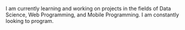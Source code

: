 I am currently learning and working on projects in the fields of Data Science, Web Programming, and Mobile Programming.
I am constantly looking to program.

<!---
WickNight1/WickNight1 is a ✨ special ✨ repository because its `README.md` (this file) appears on your GitHub profile.
You can click the Preview link to take a look at your changes.
--->
